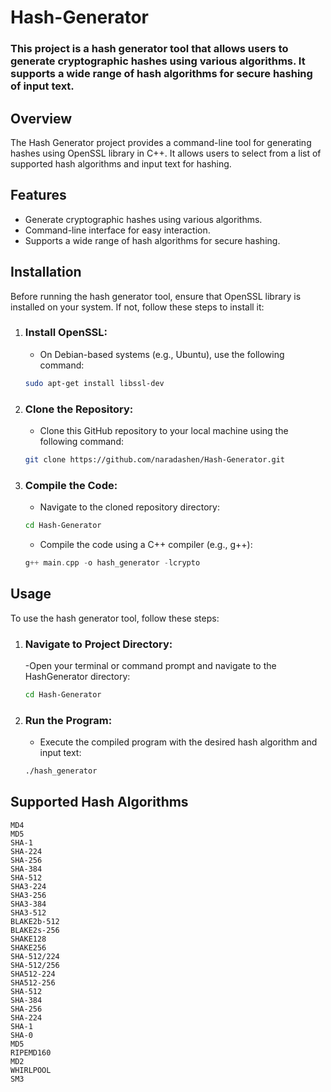 # Hash-Generator
### This project is a hash generator tool that allows users to generate cryptographic hashes using various algorithms. It supports a wide range of hash algorithms for secure hashing of input text.

## Overview
The Hash Generator project provides a command-line tool for generating hashes using OpenSSL library in C++. It allows users to select from a list of supported hash algorithms and input text for hashing.

## Features
* Generate cryptographic hashes using various algorithms.
* Command-line interface for easy interaction.
* Supports a wide range of hash algorithms for secure hashing.

## Installation
Before running the hash generator tool, ensure that OpenSSL library is installed on your system. If not, follow these steps to install it:

1. ### Install OpenSSL:
   - On Debian-based systems (e.g., Ubuntu), use the following command:
   ```bash
   sudo apt-get install libssl-dev
   ```
2. ### Clone the Repository:
   - Clone this GitHub repository to your local machine using the following command:
   ```bash
   git clone https://github.com/naradashen/Hash-Generator.git
   ```
3. ### Compile the Code:
   - Navigate to the cloned repository directory:
   ```bash
   cd Hash-Generator
   ```
   - Compile the code using a C++ compiler (e.g., g++):
   ```cpp
   g++ main.cpp -o hash_generator -lcrypto
   ```

## Usage
To use the hash generator tool, follow these steps:

1. ### Navigate to Project Directory:
   -Open your terminal or command prompt and navigate to the HashGenerator directory:
   ```bash
   cd Hash-Generator
   ```
2. ### Run the Program:
   - Execute the compiled program with the desired hash algorithm and input text:
   ```bash
   ./hash_generator
   ```

## Supported Hash Algorithms
    MD4
    MD5
    SHA-1
    SHA-224
    SHA-256
    SHA-384
    SHA-512
    SHA3-224
    SHA3-256
    SHA3-384
    SHA3-512
    BLAKE2b-512
    BLAKE2s-256
    SHAKE128
    SHAKE256
    SHA-512/224
    SHA-512/256
    SHA512-224
    SHA512-256
    SHA-512
    SHA-384
    SHA-256
    SHA-224
    SHA-1
    SHA-0
    MD5
    RIPEMD160
    MD2
    WHIRLPOOL
    SM3


